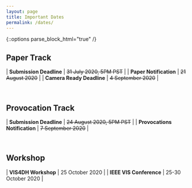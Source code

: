 ```yaml
---
layout: page
title: Important Dates
permalink: /dates/
---
```


{::options parse_block_html="true" /}

## Paper Track

| **Submission Deadline** | <del>31 July 2020, 5PM PST</del> |
| **Paper Notification** | <del>21 August 2020</del> |
| **Camera Ready Deadline** | <del>4 September 2020</del> |

&nbsp;


## Provocation Track

| **Submission Deadline** | <del>24 August 2020, 5PM PST</del> |
| **Provocations Notification** | <del>7 September 2020</del> |


&nbsp;

## Workshop


| **VIS4DH Workshop** | 25 October 2020 |
| **IEEE VIS Conference** | 25-30 October 2020 |
